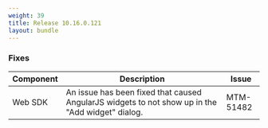 ```yaml
---
weight: 39
title: Release 10.16.0.121
layout: bundle
---
```


<!--10.16.0.118-10.16.0.121-->


### Fixes

<div><table ><colgroup>
<col style="width: 15%;"><col style="width: 70%;"><col style="width: 15%;"></colgroup>
<thead><tr>
<th>
Component</th>
<th>
Description</th>
<th>
Issue</th>
</tr>
</thead><tbody>

<tr>
<td>
Web SDK</td>
<td> An issue has been fixed that caused AngularJS widgets to not show up in the "Add widget" dialog. </td>
<td>
MTM-51482</td>
</tr>
